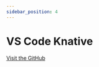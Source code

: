 ```yaml
---
sidebar_position: 4
---
```


# VS Code Knative

[Visit the GitHub](https://github.com/redhat-developer/vscode-knative)
